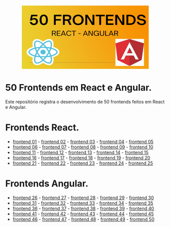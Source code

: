 <p align="center"><img src="https://github.com/Adyson-Lima/50_frontends_react_angular/blob/main/50%20FRONTENDS.jpg" alt="logo" width="400" height="200"></p>

# 50 Frontends em React e Angular.

Este repositório registra o desenvolvimento de 50 frontends feitos em React e Angular.

# Frontends React.
- <a href="https://github.com/Adyson-Lima/courses_web">frontend 01</a> - <a href="https://github.com/Adyson-Lima/lamps_web">frontend 02</a> - <a href="https://github.com/Adyson-Lima/multimeters_web">frontend 03</a> - <a href="https://github.com/Adyson-Lima/mk_fighters_frontend">frontend 04</a> - <a href="https://github.com/Adyson-Lima/heroes2_frontend">frontend 05</a>
- <a href="https://github.com/Adyson-Lima/foods_frontend">frontend 06</a> - <a href="https://github.com/Adyson-Lima/erlideas_frontend">frontend 07</a> - <a href="https://github.com/Adyson-Lima/jobs_frontend">frontend 08</a> - <a href="https://github.com/Adyson-Lima/guis_frontend">frontend 09</a> - <a href="https://github.com/Adyson-Lima/dogs_frontend">frontend 10</a>
- <a href="https://github.com/Adyson-Lima/sports_frontend">frontend 11</a> - <a href="https://github.com/Adyson-Lima/arduinos_frontend">frontend 12</a> - <a href="https://github.com/Adyson-Lima/motorcycles_frontend">frontend 13</a> - <a href="https://github.com/Adyson-Lima/engine_parts_frontend">frontend 14</a> - <a href="https://github.com/Adyson-Lima/mainframe_ideas_frontend">frontend 15</a>
- <a href="https://github.com/Adyson-Lima/estates_frontend">frontend 16</a> - <a href="https://github.com/Adyson-Lima/websites_frontend">frontend 17</a> - <a href="https://github.com/Adyson-Lima/services_frontend">frontend 18</a> - <a href="https://github.com/Adyson-Lima/breads_frontend">frontend 19</a> - <a href="https://github.com/Adyson-Lima/animes_frontend">frontend 20</a>
- <a href="https://github.com/Adyson-Lima/communities_frontend">frontend 21</a> - <a href="">frontend 22</a> - <a href="">frontend 23</a> - <a href="">frontend 24</a> - <a href="">frontend 25</a>

# Frontends Angular.

- <a href="">frontend 26</a> - <a href="">frontend 27</a> - <a href="">frontend 28</a> - <a href="">frontend 29</a> - <a href="">frontend 30</a>
- <a href="">frontend 31</a> - <a href="">frontend 32</a> - <a href="">frontend 33</a> - <a href="">frontend 34</a> - <a href="">frontend 35</a>
- <a href="">frontend 36</a> - <a href="">frontend 37</a> - <a href="">frontend 38</a> - <a href="">frontend 39</a> - <a href="">frontend 40</a>
- <a href="">frontend 41</a> - <a href="">frontend 42</a> - <a href="">frontend 43</a> - <a href="">frontend 44</a> - <a href="">frontend 45</a>
- <a href="">frontend 46</a> - <a href="">frontend 47</a> - <a href="">frontend 48</a> - <a href="">frontend 49</a> - <a href="">frontend 50</a>


